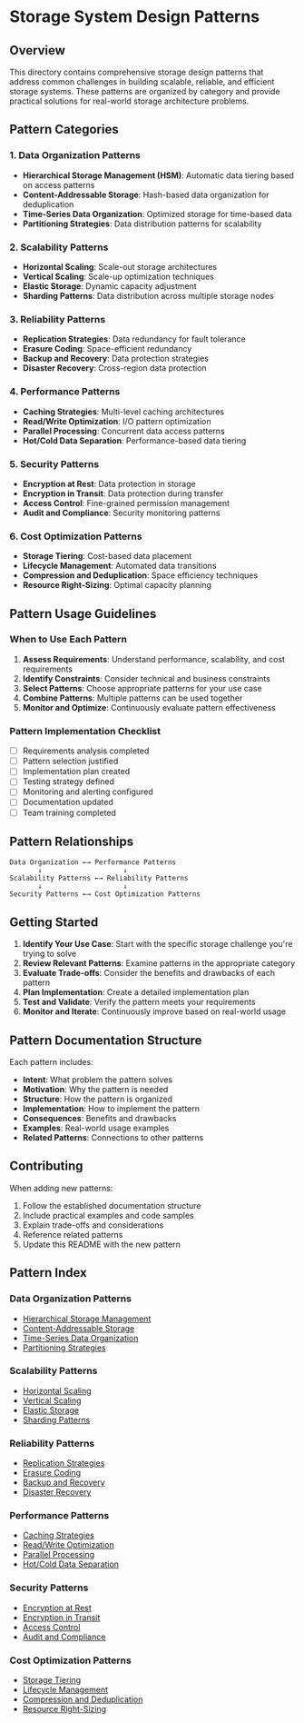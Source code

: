 # Storage System Design Patterns

## Overview
This directory contains comprehensive storage design patterns that address common challenges in building scalable, reliable, and efficient storage systems. These patterns are organized by category and provide practical solutions for real-world storage architecture problems.

## Pattern Categories

### 1. Data Organization Patterns
- **Hierarchical Storage Management (HSM)**: Automatic data tiering based on access patterns
- **Content-Addressable Storage**: Hash-based data organization for deduplication
- **Time-Series Data Organization**: Optimized storage for time-based data
- **Partitioning Strategies**: Data distribution patterns for scalability

### 2. Scalability Patterns
- **Horizontal Scaling**: Scale-out storage architectures
- **Vertical Scaling**: Scale-up optimization techniques
- **Elastic Storage**: Dynamic capacity adjustment
- **Sharding Patterns**: Data distribution across multiple storage nodes

### 3. Reliability Patterns
- **Replication Strategies**: Data redundancy for fault tolerance
- **Erasure Coding**: Space-efficient redundancy
- **Backup and Recovery**: Data protection strategies
- **Disaster Recovery**: Cross-region data protection

### 4. Performance Patterns
- **Caching Strategies**: Multi-level caching architectures
- **Read/Write Optimization**: I/O pattern optimization
- **Parallel Processing**: Concurrent data access patterns
- **Hot/Cold Data Separation**: Performance-based data tiering

### 5. Security Patterns
- **Encryption at Rest**: Data protection in storage
- **Encryption in Transit**: Data protection during transfer
- **Access Control**: Fine-grained permission management
- **Audit and Compliance**: Security monitoring patterns

### 6. Cost Optimization Patterns
- **Storage Tiering**: Cost-based data placement
- **Lifecycle Management**: Automated data transitions
- **Compression and Deduplication**: Space efficiency techniques
- **Resource Right-Sizing**: Optimal capacity planning

## Pattern Usage Guidelines

### When to Use Each Pattern
1. **Assess Requirements**: Understand performance, scalability, and cost requirements
2. **Identify Constraints**: Consider technical and business constraints
3. **Select Patterns**: Choose appropriate patterns for your use case
4. **Combine Patterns**: Multiple patterns can be used together
5. **Monitor and Optimize**: Continuously evaluate pattern effectiveness

### Pattern Implementation Checklist
- [ ] Requirements analysis completed
- [ ] Pattern selection justified
- [ ] Implementation plan created
- [ ] Testing strategy defined
- [ ] Monitoring and alerting configured
- [ ] Documentation updated
- [ ] Team training completed

## Pattern Relationships

```
Data Organization ←→ Performance Patterns
       ↓                    ↓
Scalability Patterns ←→ Reliability Patterns
       ↓                    ↓
Security Patterns ←→ Cost Optimization Patterns
```

## Getting Started

1. **Identify Your Use Case**: Start with the specific storage challenge you're trying to solve
2. **Review Relevant Patterns**: Examine patterns in the appropriate category
3. **Evaluate Trade-offs**: Consider the benefits and drawbacks of each pattern
4. **Plan Implementation**: Create a detailed implementation plan
5. **Test and Validate**: Verify the pattern meets your requirements
6. **Monitor and Iterate**: Continuously improve based on real-world usage

## Pattern Documentation Structure

Each pattern includes:
- **Intent**: What problem the pattern solves
- **Motivation**: Why the pattern is needed
- **Structure**: How the pattern is organized
- **Implementation**: How to implement the pattern
- **Consequences**: Benefits and drawbacks
- **Examples**: Real-world usage examples
- **Related Patterns**: Connections to other patterns

## Contributing

When adding new patterns:
1. Follow the established documentation structure
2. Include practical examples and code samples
3. Explain trade-offs and considerations
4. Reference related patterns
5. Update this README with the new pattern

## Pattern Index

### Data Organization Patterns
- [Hierarchical Storage Management](./data-organization/hierarchical-storage-management.md)
- [Content-Addressable Storage](./data-organization/content-addressable-storage.md)
- [Time-Series Data Organization](./data-organization/time-series-organization.md)
- [Partitioning Strategies](./data-organization/partitioning-strategies.md)

### Scalability Patterns
- [Horizontal Scaling](./scalability/horizontal-scaling.md)
- [Vertical Scaling](./scalability/vertical-scaling.md)
- [Elastic Storage](./scalability/elastic-storage.md)
- [Sharding Patterns](./scalability/sharding-patterns.md)

### Reliability Patterns
- [Replication Strategies](./reliability/replication-strategies.md)
- [Erasure Coding](./reliability/erasure-coding.md)
- [Backup and Recovery](./reliability/backup-recovery.md)
- [Disaster Recovery](./reliability/disaster-recovery.md)

### Performance Patterns
- [Caching Strategies](./performance/caching-strategies.md)
- [Read/Write Optimization](./performance/read-write-optimization.md)
- [Parallel Processing](./performance/parallel-processing.md)
- [Hot/Cold Data Separation](./performance/hot-cold-separation.md)

### Security Patterns
- [Encryption at Rest](./security/encryption-at-rest.md)
- [Encryption in Transit](./security/encryption-in-transit.md)
- [Access Control](./security/access-control.md)
- [Audit and Compliance](./security/audit-compliance.md)

### Cost Optimization Patterns
- [Storage Tiering](./cost-optimization/storage-tiering.md)
- [Lifecycle Management](./cost-optimization/lifecycle-management.md)
- [Compression and Deduplication](./cost-optimization/compression-deduplication.md)
- [Resource Right-Sizing](./cost-optimization/resource-right-sizing.md)
